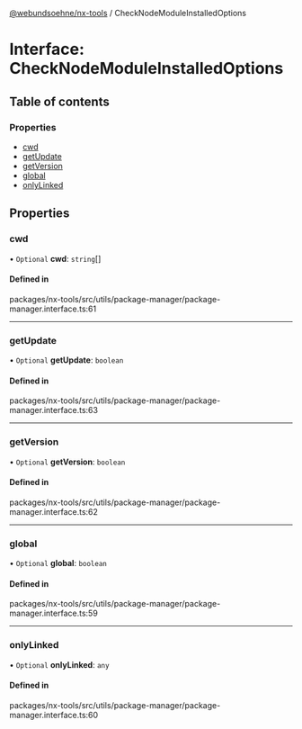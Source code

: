[@webundsoehne/nx-tools](../README.md) / CheckNodeModuleInstalledOptions

# Interface: CheckNodeModuleInstalledOptions

## Table of contents

### Properties

- [cwd](CheckNodeModuleInstalledOptions.md#cwd)
- [getUpdate](CheckNodeModuleInstalledOptions.md#getupdate)
- [getVersion](CheckNodeModuleInstalledOptions.md#getversion)
- [global](CheckNodeModuleInstalledOptions.md#global)
- [onlyLinked](CheckNodeModuleInstalledOptions.md#onlylinked)

## Properties

### cwd

• `Optional` **cwd**: `string`[]

#### Defined in

packages/nx-tools/src/utils/package-manager/package-manager.interface.ts:61

---

### getUpdate

• `Optional` **getUpdate**: `boolean`

#### Defined in

packages/nx-tools/src/utils/package-manager/package-manager.interface.ts:63

---

### getVersion

• `Optional` **getVersion**: `boolean`

#### Defined in

packages/nx-tools/src/utils/package-manager/package-manager.interface.ts:62

---

### global

• `Optional` **global**: `boolean`

#### Defined in

packages/nx-tools/src/utils/package-manager/package-manager.interface.ts:59

---

### onlyLinked

• `Optional` **onlyLinked**: `any`

#### Defined in

packages/nx-tools/src/utils/package-manager/package-manager.interface.ts:60
